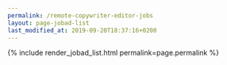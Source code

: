 ```yaml
---
permalink: /remote-copywriter-editor-jobs
layout: page-jobad-list
last_modified_at: 2019-09-20T18:37:16+0200
---
```

{% include render_jobad_list.html permalink=page.permalink %}
